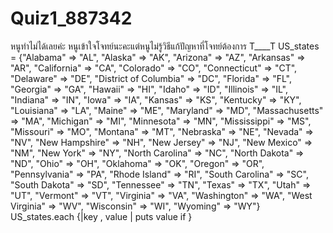 # Quiz1_887342

หนูทำไม่ได้เลยค่ะ หนูเข้าใจโจทย์นะคะแต่หนูไม่รู้วิธีแก้ปัญหาที่โจทย์ต้องการ T____T
US_states = 
	{"Alabama" => "AL",
	"Alaska" => "AK",
	"Arizona" => "AZ",
	"Arkansas" => "AR",
	"California" => "CA",
	"Colorado" => "CO",
	"Connecticut" => "CT",
	"Delaware" => "DE",
	"District of Columbia" => "DC",
	"Florida" => "FL",
	"Georgia" => "GA",
	"Hawaii" => "HI",
	"Idaho" => "ID",
	"Illinois" => "IL",
	"Indiana" => "IN",
	"Iowa" => "IA",
	"Kansas" => "KS",
	"Kentucky" => "KY",
	"Louisiana" => "LA",
	"Maine" => "ME",
	"Maryland" => "MD",
	"Massachusetts" => "MA",
	"Michigan" => "MI",
	"Minnesota" => "MN",
	"Mississippi" => "MS",
	"Missouri" => "MO",
	"Montana" => "MT",
	"Nebraska" => "NE",
	"Nevada" => "NV",
	"New Hampshire" => "NH",
	"New Jersey" => "NJ",
	"New Mexico" => "NM",
	"New York" => "NY",
	"North Carolina" => "NC",
	"North Dakota" => "ND",
	"Ohio" => "OH",
	"Oklahoma" => "OK",
	"Oregon" => "OR",
	"Pennsylvania" => "PA",
	"Rhode Island" => "RI",
	"South Carolina" => "SC",
	"South Dakota" => "SD",
	"Tennessee" => "TN",
	"Texas" => "TX",
	"Utah" => "UT",
	"Vermont" => "VT",
	"Virginia" => "VA",
	"Washington" => "WA",
	"West Virginia" => "WV",
	"Wisconsin" => "WI",
	"Wyoming" => "WY"}
	US_states.each {|key , value | puts value if }
